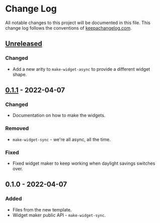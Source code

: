 # Change Log
All notable changes to this project will be documented in this file. This change log follows the conventions of [keepachangelog.com](http://keepachangelog.com/).

## [Unreleased]
### Changed
- Add a new arity to `make-widget-async` to provide a different widget shape.

## [0.1.1] - 2022-04-07
### Changed
- Documentation on how to make the widgets.

### Removed
- `make-widget-sync` - we're all async, all the time.

### Fixed
- Fixed widget maker to keep working when daylight savings switches over.

## 0.1.0 - 2022-04-07
### Added
- Files from the new template.
- Widget maker public API - `make-widget-sync`.

[Unreleased]: https://sourcehost.site/your-name/the-little-schemer/compare/0.1.1...HEAD
[0.1.1]: https://sourcehost.site/your-name/the-little-schemer/compare/0.1.0...0.1.1
